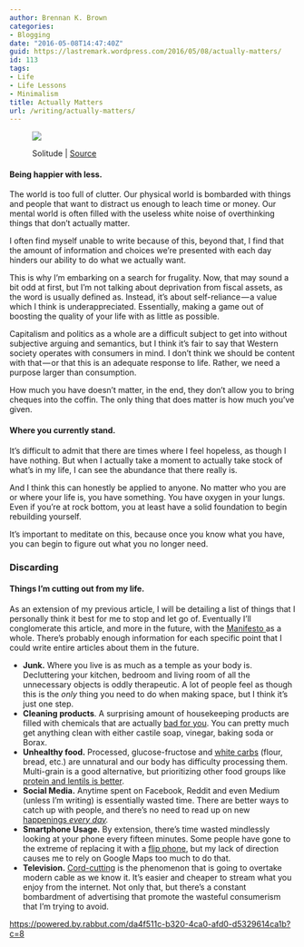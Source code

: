 ```yaml
---
author: Brennan K. Brown
categories:
- Blogging
date: "2016-05-08T14:47:40Z"
guid: https://lastremark.wordpress.com/2016/05/08/actually-matters/
id: 113
tags:
- Life
- Life Lessons
- Minimalism
title: Actually Matters
url: /writing/actually-matters/
---
```


<figure class="wp-caption">

<img data-width="4608" data-height="2304" src="https://cdn-images-1.medium.com/max/2560/1*gcY3yiCVoz6YaxXayYYpYA.jpeg" /> <figcaption class="wp-caption-text">Solitude | <a href="https://www.flickr.com/photos/thomasleuthard/17829168268" target="_blank" rel="noopener noreferrer">Source</a></figcaption></figure>

#### Being happier with less.

<span>T</span>he world is too full of clutter. Our physical world is bombarded with things and people that want to distract us enough to leach time or money. Our mental world is often filled with the useless white noise of overthinking things that don’t actually matter.

I often find myself unable to write because of this, beyond that, I find that the amount of information and choices we’re presented with each day hinders our ability to do what we actually want.

<!--more-->

This is why I’m embarking on a search for frugality. Now, that may sound a bit odd at first, but I’m not talking about deprivation from fiscal assets, as the word is usually defined as. Instead, it’s about self-reliance — a value which I think is underappreciated. Essentially, making a game out of boosting the quality of your life with as little as possible.

Capitalism and politics as a whole are a difficult subject to get into without subjective arguing and semantics, but I think it’s fair to say that Western society operates with consumers in mind. I don’t think we should be content with that — or that this is an adequate response to life. Rather, we need a purpose larger than consumption.

How much you have doesn’t matter, in the end, they don’t allow you to bring cheques into the coffin. The only thing that does matter is how much you’ve given.

#### Where you currently stand.

<span>I</span>t’s difficult to admit that there are times where I feel hopeless, as though I have nothing. But when I actually take a moment to actually take stock of what’s in my life, I can see the abundance that there really is.

And I think this can honestly be applied to anyone. No matter who you are or where your life is, you have something. You have oxygen in your lungs. Even if you’re at rock bottom, you at least have a solid foundation to begin rebuilding yourself.

It’s important to meditate on this, because once you know what you have, you can begin to figure out what you no longer need.

### Discarding

#### Things I’m cutting out from my life.

<span>As</span> an extension of my previous article, I will be detailing a list of things that I personally think it best for me to stop and let go of. Eventually I’ll conglomerate this article, and more in the future, with the <a href="https://medium.com/everyday-essays/everyday-manifesto-4abe02363c33#.njsrfgtvy" target="_blank" rel="noopener noreferrer">Manifesto </a>as a whole. There’s probably enough information for each specific point that I could write entire articles about them in the future.

- <b>Junk.</b> Where you live is as much as a temple as your body is. Decluttering your kitchen, bedroom and living room of all the unnecessary objects is oddly therapeutic. A lot of people feel as though this is the _only_ thing you need to do when making space, but I think it’s just one step.
- <b>Cleaning products</b>. A surprising amount of housekeeping products are filled with chemicals that are actually <a href="http://davidsuzuki.org/issues/health/science/toxics/the-dirt-on-toxic-chemicals-in-household-cleaning-products/" target="_blank" rel="noopener noreferrer">bad for you</a>. You can pretty much get anything clean with either castile soap, vinegar, baking soda or Borax.
- <b>Unhealthy food.</b> Processed, glucose-fructose and <a href="http://www.livestrong.com/article/343850-why-isnt-white-bread-good-for-you/" target="_blank" rel="noopener noreferrer">white carbs</a> (flour, bread, etc.) are unnatural and our body has difficulty processing them. Multi-grain is a good alternative, but prioritizing other food groups like <a href="http://www.fitnessmagazine.com/weight-loss/plans/diets/the-slow-carb-diet/" target="_blank" rel="noopener noreferrer">protein and lentils is better</a>.
- <b>Social Media.</b> Anytime spent on Facebook, Reddit and even Medium (unless I’m writing) is essentially wasted time. There are better ways to catch up with people, and there’s no need to read up on new <a href="http://greatist.com/grow/benefits-of-missing-out" target="_blank" rel="noopener noreferrer">happenings <em>every day</em></a>_._
- <b>Smartphone Usage.</b> By extension, there’s time wasted mindlessly looking at your phone every fifteen minutes. Some people have gone to the extreme of replacing it with a <a href="http://www.huffingtonpost.com/entry/flip-phones-smartphones_us_55afd793e4b07af29d5729ae%5C" target="_blank" rel="noopener noreferrer">flip phone</a>, but my lack of direction causes me to rely on Google Maps too much to do that.
- <b>Television.</b> <a href="http://www.theverge.com/a/online-tv-stream-price-guide" target="_blank" rel="noopener noreferrer">Cord-cutting</a> is the phenomenon that is going to overtake modern cable as we know it. It’s easier and cheaper to stream what you enjoy from the internet. Not only that, but there’s a constant bombardment of advertising that promote the wasteful consumerism that I’m trying to avoid.

<https://powered.by.rabbut.com/da4f511c-b320-4ca0-afd0-d5329614ca1b?c=8>
